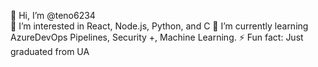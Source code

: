 👋 Hi, I’m @teno6234  
👀 I’m interested in React, Node.js, Python, and C
🌱 I’m currently learning AzureDevOps Pipelines, Security +, Machine Learning. 
⚡ Fun fact: Just graduated from UA

